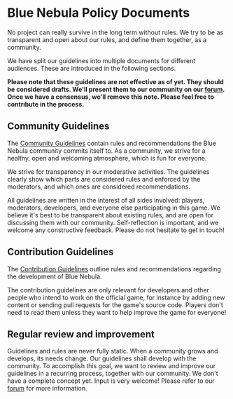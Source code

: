 # Blue Nebula Policy Documents

No project can really survive in the long term without rules. We try to be as transparent and open about our rules, and define them together, as a community.

We have split our guidelines into multiple documents for different audiences. These are introduced in the following sections.

**Please note that these guidelines are not effective as of yet. They should be considered drafts. We'll present them to our community on our [forum](https://go.blue-nebula.org/forum). Once we have a consensus, we'll remove this note. Please feel free to contribute in the process.**


## Community Guidelines

The [Community Guidelines](community-guidelines.md) contain rules and recommendations the Blue Nebula community commits itself to. As a community, we strive for a healthy, open and welcoming atmosphere, which is fun for everyone.

We strive for transparency in our moderative activities. The guidelines clearly show which parts are considered rules and enforced by the moderators, and which ones are considered recommendations.

All guidelines are written in the interest of all sides involved: players, moderators, developers, and everyone else participating in this game. We believe it's best to be transparent about existing rules, and are open for discussing them with our community. Self-reflection is important, and we welcome any constructive feedback. Please do not hesitate to get in touch!


## Contribution Guidelines

The [Contribution Guidelines](contribution-guidelines.md) outline rules and recommendations regarding the development of Blue Nebula.

The contribution guidelines are only relevant for developers and other people who intend to work on the official game, for instance by adding new content or sending pull requests for the game's source code. Players don't need to read them unless they want to help improve the game for everyone!


## Regular review and improvement

Guidelines and rules are never fully static. When a community grows and develops, its needs change. Our guidelines shall develop with the community. To accomplish this goal, we want to review and improve our guidelines in a recurring process, together with our community. We don't have a complete concept yet. Input is very welcome! Please refer to our [forum](https://go.blue-nebula.org/forum) for more information.
